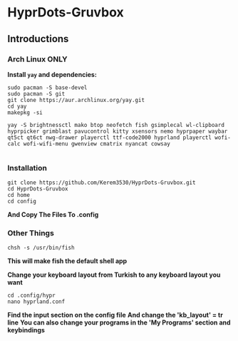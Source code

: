 # HyprDots-Gruvbox

## Introductions

### Arch Linux ONLY

**Install `yay` and dependencies:**

```
sudo pacman -S base-devel
sudo pacman -S git
git clone https://aur.archlinux.org/yay.git
cd yay
makepkg -si

yay -S brightnessctl mako btop neofetch fish gsimplecal wl-clipboard hyprpicker grimblast pavucontrol kitty xsensors nemo hyprpaper waybar qt5ct qt6ct nwg-drawer playerctl ttf-code2000 hyprland playerctl wofi-calc wofi-wifi-menu gwenview cmatrix nyancat cowsay 


```

### Installation
```
git clone https://github.com/Kerem3530/HyprDots-Gruvbox.git
cd HyprDots-Gruvbox
cd home
cd config
```

**And Copy The Files To .config**

### Other Things
```
chsh -s /usr/bin/fish
```
**This will make fish the default shell app**

**Change your keyboard layout from Turkish to any keyboard layout you want**

```
cd .config/hypr
nano hyprland.conf
```

**Find the input section on the config file**
**And change the 'kb_layout' = tr line**
**You can also change your programs in the 'My Programs' section and keybindings**

